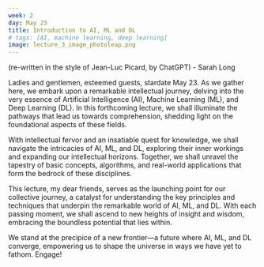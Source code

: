 ```yaml
---
week: 2
day: May 23
title: Introduction to AI, ML and DL
# tags: [AI, machine learning, deep learning]
image: lecture_3_image_photoleap.png
---
```


(re-written in the style of Jean-Luc Picard, by ChatGPT) - Sarah Long

Ladies and gentlemen, esteemed guests, stardate May 23. As we gather here, we embark upon a remarkable intellectual journey, delving into the very essence of Artificial Intelligence (AI), Machine Learning (ML), and Deep Learning (DL). In this forthcoming lecture, we shall illuminate the pathways that lead us towards comprehension, shedding light on the foundational aspects of these fields.

With intellectual fervor and an insatiable quest for knowledge, we shall navigate the intricacies of AI, ML, and DL, exploring their inner workings and expanding our intellectual horizons. Together, we shall unravel the tapestry of basic concepts, algorithms, and real-world applications that form the bedrock of these disciplines.

This lecture, my dear friends, serves as the launching point for our collective journey, a catalyst for understanding the key principles and techniques that underpin the remarkable world of AI, ML, and DL. With each passing moment, we shall ascend to new heights of insight and wisdom, embracing the boundless potential that lies within.

We stand at the precipice of a new frontier—a future where AI, ML, and DL converge, empowering us to shape the universe in ways we have yet to fathom.  Engage!
